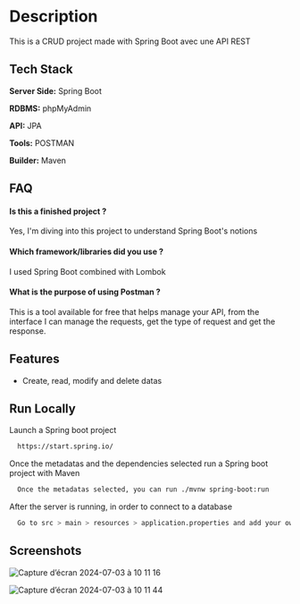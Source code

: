 
# Description

This is a CRUD project made with Spring Boot avec une API REST
## Tech Stack


**Server Side:** Spring Boot

**RDBMS:** phpMyAdmin

**API:** JPA 

**Tools:** POSTMAN

**Builder:** Maven






## FAQ

#### Is this a finished project ?

Yes, I'm diving into this project to understand Spring Boot's notions


#### Which framework/libraries did you use ? 

I used Spring Boot combined with Lombok


#### What is the purpose of using Postman  ? 

This is a tool available for free that helps manage your API, from the interface I can manage the requests, get the type of request and get the response.




## Features

- Create, read, modify and delete datas






## Run Locally




Launch a Spring boot project

```bash
  https://start.spring.io/
```


Once the metadatas and the dependencies selected run a Spring boot project with Maven
```bash
  Once the metadatas selected, you can run ./mvnw spring-boot:run
```


After the server is running, in order to connect to a database
```bash
  Go to src > main > resources > application.properties and add your own properties
```





## Screenshots

![Capture d’écran 2024-07-03 à 10 11 16](https://github.com/alexisr91/SpringFirst/assets/160608635/011980ae-5941-434d-88f1-398eba410e51)

![Capture d’écran 2024-07-03 à 10 11 44](https://github.com/alexisr91/SpringFirst/assets/160608635/d7f62635-2925-4936-b45e-dde02a1d4156)
